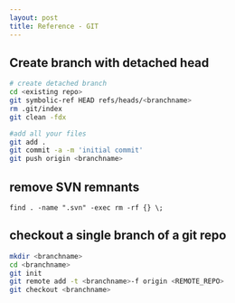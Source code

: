 ```yaml
---
layout: post
title: Reference - GIT
---
```



## Create branch with detached head
```bash
# create detached branch
cd <existing repo>
git symbolic-ref HEAD refs/heads/<branchname>
rm .git/index
git clean -fdx

#add all your files
git add .
git commit -a -m 'initial commit'
git push origin <branchname>
```

## remove SVN remnants
```find . -name ".svn" -exec rm -rf {} \;```

## checkout a single branch of a git repo
```bash
mkdir <branchname>
cd <branchname>
git init
git remote add -t <branchname>-f origin <REMOTE_REPO>
git checkout <branchname>
```